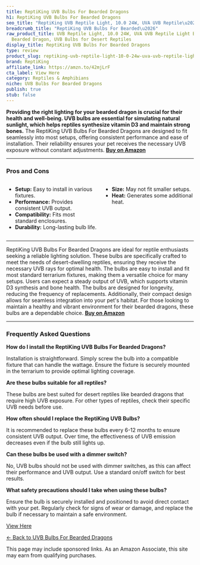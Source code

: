 ```yaml
---
title: ReptiKing UVB Bulbs For Bearded Dragons
h1: ReptiKing UVB Bulbs For Bearded Dragons
seo_title: "ReptiKing UVB Reptile Light, 10.0 24W, UVA UVB Reptile\u2026"
breadcrumb_title: "ReptiKing UVB Bulbs For Bearded\u2026"
raw_product_title: UVB Reptile Light, 10.0 24W, UVA UVB Reptile Light Bulb Lamp for
  Bearded Dragon, UVB Bulbs for Desert Reptiles
display_title: ReptiKing UVB Bulbs For Bearded Dragons
type: review
product_slug: reptiking-uvb-reptile-light-10-0-24w-uva-uvb-reptile-light-bulb-lamp-fo-6424da0d
brand: ReptiKing
affiliate_link: https://amzn.to/42mjLrF
cta_label: View Here
category: Reptiles & Amphibians
niche: UVB Bulbs For Bearded Dragons
publish: true
stub: false
---
```


<div id="intro" class="full-width">
  <p><strong>Providing the right lighting for your bearded dragon is crucial for their health and well-being. UVB bulbs are essential for simulating natural sunlight, which helps reptiles synthesize vitamin D3 and maintain strong bones.</strong> The ReptiKing UVB Bulbs For Bearded Dragons are designed to fit seamlessly into most setups, offering consistent performance and ease of installation. Their reliability ensures your pet receives the necessary UVB exposure without constant adjustments. <a href="https://amzn.to/42mjLrF" rel="nofollow sponsored noopener" target="_blank"><strong>Buy on Amazon</strong></a></p>
</div>

<hr />
<h3 id="pros-cons">Pros and Cons</h3>
<div class="pc-grid" style="display:grid;grid-template-columns:1fr 1fr;gap:16px;">
  <ul>
    <li><strong>Setup:</strong> Easy to install in various fixtures.</li>
    <li><strong>Performance:</strong> Provides consistent UVB output.</li>
    <li><strong>Compatibility:</strong> Fits most standard enclosures.</li>
    <li><strong>Durability:</strong> Long-lasting bulb life.</li>
  </ul>
  <ul>
    <li><strong>Size:</strong> May not fit smaller setups.</li>
    <li><strong>Heat:</strong> Generates some additional heat.</li>
  </ul>
</div>
<hr />

<div class="full-width">
  <p>ReptiKing UVB Bulbs For Bearded Dragons are ideal for reptile enthusiasts seeking a reliable lighting solution. These bulbs are specifically crafted to meet the needs of desert-dwelling reptiles, ensuring they receive the necessary UVB rays for optimal health. The bulbs are easy to install and fit most standard terrarium fixtures, making them a versatile choice for many setups. Users can expect a steady output of UVB, which supports vitamin D3 synthesis and bone health. The bulbs are designed for longevity, reducing the frequency of replacements. Additionally, their compact design allows for seamless integration into your pet's habitat. For those looking to maintain a healthy and vibrant environment for their bearded dragons, these bulbs are a dependable choice. <a href="https://amzn.to/42mjLrF" rel="nofollow sponsored noopener" target="_blank"><strong>Buy on Amazon</strong></a></p>
</div>

<hr />
<h3 id="faqs">Frequently Asked Questions</h3>

<p><strong>How do I install the ReptiKing UVB Bulbs For Bearded Dragons?</strong></p>
<p>Installation is straightforward. Simply screw the bulb into a compatible fixture that can handle the wattage. Ensure the fixture is securely mounted in the terrarium to provide optimal lighting coverage.</p>

<p><strong>Are these bulbs suitable for all reptiles?</strong></p>
<p>These bulbs are best suited for desert reptiles like bearded dragons that require high UVB exposure. For other types of reptiles, check their specific UVB needs before use.</p>

<p><strong>How often should I replace the ReptiKing UVB Bulbs?</strong></p>
<p>It is recommended to replace these bulbs every 6-12 months to ensure consistent UVB output. Over time, the effectiveness of UVB emission decreases even if the bulb still lights up.</p>

<p><strong>Can these bulbs be used with a dimmer switch?</strong></p>
<p>No, UVB bulbs should not be used with dimmer switches, as this can affect their performance and UVB output. Use a standard on/off switch for best results.</p>

<p><strong>What safety precautions should I take when using these bulbs?</strong></p>
<p>Ensure the bulb is securely installed and positioned to avoid direct contact with your pet. Regularly check for signs of wear or damage, and replace the bulb if necessary to maintain a safe environment.</p>
<p><a class="btn" href="https://amzn.to/42mjLrF" target="_blank" rel="nofollow sponsored noopener">View Here</a></p>
<p><a href="/roundups/reptiles-amphibians/uvb-bulbs-for-bearded-dragons/">← Back to UVB Bulbs For Bearded Dragons</a></p>
<aside class="disclosure">This page may include sponsored links. As an Amazon Associate, this site may earn from qualifying purchases.</aside>
